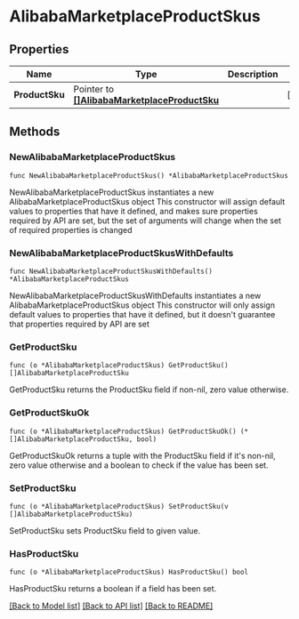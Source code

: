 # AlibabaMarketplaceProductSkus

## Properties

Name | Type | Description | Notes
------------ | ------------- | ------------- | -------------
**ProductSku** | Pointer to [**[]AlibabaMarketplaceProductSku**](AlibabaMarketplaceProductSku.md) |  | [optional] 

## Methods

### NewAlibabaMarketplaceProductSkus

`func NewAlibabaMarketplaceProductSkus() *AlibabaMarketplaceProductSkus`

NewAlibabaMarketplaceProductSkus instantiates a new AlibabaMarketplaceProductSkus object
This constructor will assign default values to properties that have it defined,
and makes sure properties required by API are set, but the set of arguments
will change when the set of required properties is changed

### NewAlibabaMarketplaceProductSkusWithDefaults

`func NewAlibabaMarketplaceProductSkusWithDefaults() *AlibabaMarketplaceProductSkus`

NewAlibabaMarketplaceProductSkusWithDefaults instantiates a new AlibabaMarketplaceProductSkus object
This constructor will only assign default values to properties that have it defined,
but it doesn't guarantee that properties required by API are set

### GetProductSku

`func (o *AlibabaMarketplaceProductSkus) GetProductSku() []AlibabaMarketplaceProductSku`

GetProductSku returns the ProductSku field if non-nil, zero value otherwise.

### GetProductSkuOk

`func (o *AlibabaMarketplaceProductSkus) GetProductSkuOk() (*[]AlibabaMarketplaceProductSku, bool)`

GetProductSkuOk returns a tuple with the ProductSku field if it's non-nil, zero value otherwise
and a boolean to check if the value has been set.

### SetProductSku

`func (o *AlibabaMarketplaceProductSkus) SetProductSku(v []AlibabaMarketplaceProductSku)`

SetProductSku sets ProductSku field to given value.

### HasProductSku

`func (o *AlibabaMarketplaceProductSkus) HasProductSku() bool`

HasProductSku returns a boolean if a field has been set.


[[Back to Model list]](../README.md#documentation-for-models) [[Back to API list]](../README.md#documentation-for-api-endpoints) [[Back to README]](../README.md)


